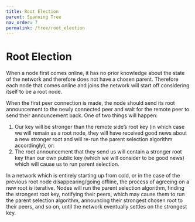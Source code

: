```yaml
---
title: Root Election
parent: Spanning Tree
nav_order: 7
permalink: /tree/root_election
---
```


# Root Election

When a node first comes online, it has no prior knowledge about the state of the network and therefore does not have a chosen parent. Therefore each node that comes online and joins the network will start off considering itself to be a root node.

When the first peer connection is made, the node should send its root announcement to the newly connected peer and wait for the remote peer to send their announcement back. One of two things will happen:

1. Our key will be stronger than the remote side’s root key (in which case we will remain as a root node, they will have received good news about a new stronger root and will re-run the parent selection algorithm accordingly), or:
2. The root announcement that they send us will contain a stronger root key than our own public key (which we will consider to be good news) which will cause us to run parent selection.

In a network which is entirely starting up from cold, or in the case of the previous root node disappearing/going offline, the process of agreeing on a new root is iterative. Nodes will run the parent selection algorithm, finding the strongest root key, notifying their peers, which may cause them to run the parent selection algorithm, announcing their strongest chosen root to their peers, and so on, until the network eventually settles on the strongest key.
